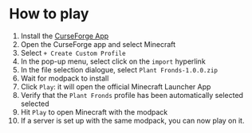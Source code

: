 # How to play

1. Install the [CurseForge App](https://curseforge.overwolf.com/)
2. Open the CurseForge app and select Minecraft
3. Select `+ Create Custom Profile`
4. In the pop-up menu, select click on the `import` hyperlink
5. In the file selection dialogue, select `Plant Fronds-1.0.0.zip`
6. Wait for modpack to install
7. Click `Play`: it will open the official Minecraft Launcher App
8. Verify that the `Plant Fronds` profile has been automatically selected selected
9. Hit `Play` to open Minecraft with the modpack
10. If a server is set up with the same modpack, you can now play on it.
